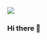 <div id="header" aling="center" style="width:200px; heigh: 200px;">
    <img src="https://media.giphy.com/media/7NoNw4pMNTvgc/giphy.gif">
</div>


### Hi there 👋

<!--
**BAN-98/BAN-98** is a ✨ _special_ ✨ repository because its `README.md` (this file) appears on your GitHub profile.

Here are some ideas to get you started:

- 🔭 I’m currently working on ...
- 🌱 I’m currently learning ...
- 👯 I’m looking to collaborate on ...
- 🤔 I’m looking for help with ...
- 💬 Ask me about ...
- 📫 How to reach me: ...
- 😄 Pronouns: ...
- ⚡ Fun fact: ...
-->
